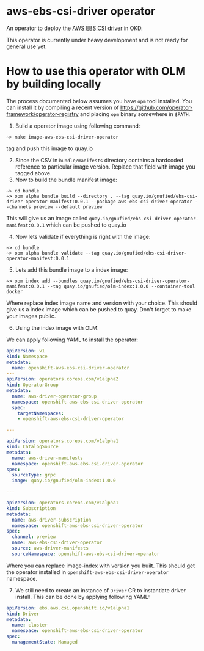 # aws-ebs-csi-driver operator

An operator to deploy the [AWS EBS CSI driver](https://github.com/openshift/aws-ebs-csi-driver) in OKD.

This operator is currently under heavy development and is not ready for general use yet.

# How to use this operator with OLM by building locally

The process documented below assumes you have `opm` tool installed. You can install it by compiling a recent version of https://github.com/operator-framework/operator-registry and placing `opm` binary somewhere in `$PATH`.

1. Build a operator image using following command:

```
~> make image-aws-ebs-csi-driver-operator
```

tag and push this image to quay.io

2. Since the CSV in `bundle/manifests` directory contains a hardcoded reference to particular image version. Replace that field with image you tagged above.
3. Now to build the bundle manifest image:

```
~> cd bundle
~> opm alpha bundle build --directory . --tag quay.io/gnufied/ebs-csi-driver-operator-manifest:0.0.1 --package aws-ebs-csi-driver-operator --channels preview --default preview
```

This will give us an image called `quay.io/gnufied/ebs-csi-driver-operator-manifest:0.0.1` which can be pushed to quay.io

4. Now lets validate if everything is right with the image:


```
~> cd bundle
~> opm alpha bundle validate --tag quay.io/gnufied/ebs-csi-driver-operator-manifest:0.0.1
```

5. Lets add this bundle image to a index image:


```
~> opm index add --bundles quay.io/gnufied/ebs-csi-driver-operator-manifest:0.0.1 --tag quay.io/gnufied/olm-index:1.0.0 --container-tool docker
```

Where replace index image name and version with your choice. This should give us a index image which can be pushed to quay. Don't forget to
make your images public.

6. Using the index image with OLM:

We can apply following YAML to install the operator:


```yaml
apiVersion: v1
kind: Namespace
metadata:
  name: openshift-aws-ebs-csi-driver-operator
---
apiVersion: operators.coreos.com/v1alpha2
kind: OperatorGroup
metadata:
  name: aws-driver-operator-group
  namespace: openshift-aws-ebs-csi-driver-operator
  spec:
    targetNamespaces:
    - openshift-aws-ebs-csi-driver-operator

---

apiVersion: operators.coreos.com/v1alpha1
kind: CatalogSource
metadata:
  name: aws-driver-manifests
  namespace: openshift-aws-ebs-csi-driver-operator
spec:
  sourceType: grpc
  image: quay.io/gnufied/olm-index:1.0.0

---

apiVersion: operators.coreos.com/v1alpha1
kind: Subscription
metadata:
  name: aws-driver-subscription
  namespace: openshift-aws-ebs-csi-driver-operator
spec:
  channel: preview
  name: aws-ebs-csi-driver-operator
  source: aws-driver-manifests
  sourceNamespace: openshift-aws-ebs-csi-driver-operator
```

Where you can replace image-index with version you built. This should get the operator installed in `openshift-aws-ebs-csi-driver-operator` namespace.

7. We still need to create an instance of `Driver` CR to instantiate driver install. This can be done by applying following YAML:

```yaml
apiVersion: ebs.aws.csi.openshift.io/v1alpha1
kind: Driver
metadata:
  name: cluster
  namespace: openshift-aws-ebs-csi-driver-operator
spec:
  managementState: Managed
```
